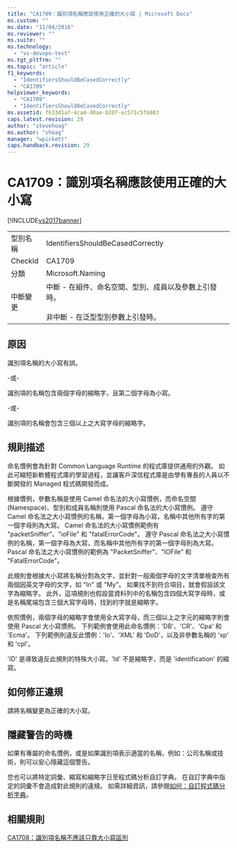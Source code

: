 ```yaml
---
title: "CA1709：識別項名稱應該使用正確的大小寫 | Microsoft Docs"
ms.custom: ""
ms.date: "11/04/2016"
ms.reviewer: ""
ms.suite: ""
ms.technology: 
  - "vs-devops-test"
ms.tgt_pltfrm: ""
ms.topic: "article"
f1_keywords: 
  - "IdentifiersShouldBeCasedCorrectly"
  - "CA1709"
helpviewer_keywords: 
  - "CA1709"
  - "IdentifiersShouldBeCasedCorrectly"
ms.assetid: f633d1a7-4ca4-40ae-b207-ec571c5fb083
caps.latest.revision: 29
author: "stevehoag"
ms.author: "shoag"
manager: "wpickett"
caps.handback.revision: 29
---
```

# CA1709：識別項名稱應該使用正確的大小寫
[!INCLUDE[vs2017banner](../code-quality/includes/vs2017banner.md)]

|||  
|-|-|  
|型別名稱|IdentifiersShouldBeCasedCorrectly|  
|CheckId|CA1709|  
|分類|Microsoft.Naming|  
|中斷變更|中斷 \- 在組件、命名空間、型別、成員以及參數上引發時。<br /><br /> 非中斷 \- 在泛型型別參數上引發時。|  
  
## 原因  
 識別項名稱的大小寫有誤。  
  
 \-或\-  
  
 識別項的名稱包含兩個字母的縮略字，且第二個字母為小寫。  
  
 \-或\-  
  
 識別項的名稱會包含三個以上之大寫字母的縮略字。  
  
## 規則描述  
 命名慣例會為針對 Common Language Runtime 的程式庫提供通用的外觀。  如此可縮短新軟體程式庫的學習過程，並讓客戶深信程式庫是由學有專長的人員以不斷開發的 Managed 程式碼開發而成。  
  
 根據慣例，參數名稱是使用 Camel 命名法的大小寫慣例，而命名空間 \(Namespace\)、型別和成員名稱則使用 Pascal 命名法的大小寫慣例。  遵守 Camel 命名法之大小寫慣例的名稱，第一個字母為小寫，名稱中其他所有字的第一個字母則為大寫。  Camel 命名法的大小寫慣例範例有 "packetSniffer"、"ioFile" 和 "fatalErrorCode"。  遵守 Pascal 命名法之大小寫慣例的名稱，第一個字母為大寫，而名稱中其他所有字的第一個字母則為大寫。  Pascal 命名法之大小寫慣例的範例為 "PacketSniffer"、"IOFile" 和 "FatalErrorCode"。  
  
 此規則會根據大小寫將名稱分割為文字，並針對一般兩個字母的文字清單檢查所有兩個因英文字母的文字，如 "In" 或 "My"。  如果找不到符合項目，就會假設該文字為縮略字。  此外，這項規則也假設當資料列中的名稱包含四個大寫字母時，或是名稱尾端包含三個大寫字母時，找到的字就是縮略字。  
  
 依照慣例，兩個字母的縮略字會使用全大寫字母，而三個以上之字元的縮略字則會使用 Pascal 大小寫慣例。  下列範例會使用此命名慣例：'DB'、'CR'、'Cpa' 和 'Ecma'。  下列範例則違反此慣例：'Io'、'XML' 和 'DoD'，以及非參數名稱的 'xp' 和 'cpl'。  
  
 'ID' 是導致違反此規則的特殊大小寫。'Id' 不是縮略字，而是 'identification' 的縮寫。  
  
## 如何修正違規  
 請將名稱變更為正確的大小寫。  
  
## 隱藏警告的時機  
 如果有專屬的命名慣例，或是如果識別項表示適當的名稱，例如：公司名稱或技術，則可以安心隱藏這個警告。  
  
 您也可以將特定詞彙、縮寫和縮略字日至程式碼分析自訂字典。  在自訂字典中指定的詞彙不會造成對此規則的違規。  如需詳細資訊，請參閱[如何：自訂程式碼分析字典](../Topic/How%20to:%20Customize%20the%20Code%20Analysis%20Dictionary.md)。  
  
## 相關規則  
 [CA1708：識別項名稱不應該只靠大小寫區別](../code-quality/ca1708-identifiers-should-differ-by-more-than-case.md)